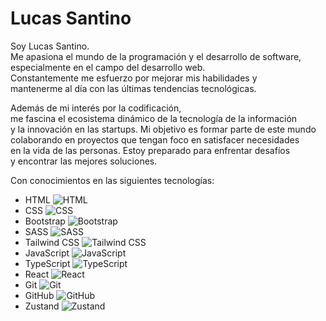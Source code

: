 # Lucas Santino

Soy Lucas Santino.  
Me apasiona el mundo de la programación y el desarrollo de software,  
especialmente en el campo del desarrollo web.  
Constantemente me esfuerzo por mejorar mis habilidades y  
mantenerme al día con las últimas tendencias tecnológicas.  

Además de mi interés por la codificación,  
me fascina el ecosistema dinámico de la tecnología de la información  
y la innovación en las startups. Mi objetivo es formar parte de este mundo  
colaborando en proyectos que tengan foco en satisfacer necesidades  
en la vida de las personas. Estoy preparado para enfrentar desafíos  
y encontrar las mejores soluciones.  

Con conocimientos en las siguientes tecnologías:

- HTML ![HTML](https://img.shields.io/badge/HTML5-E34F26?style=for-the-badge&logo=html5&logoColor=white)
- CSS ![CSS](https://img.shields.io/badge/CSS3-1572B6?style=for-the-badge&logo=css3&logoColor=white)
- Bootstrap ![Bootstrap](https://img.shields.io/badge/Bootstrap-563D7C?style=for-the-badge&logo=bootstrap&logoColor=white)
- SASS ![SASS](https://img.shields.io/badge/SASS-CC6699?style=for-the-badge&logo=sass&logoColor=white)
- Tailwind CSS ![Tailwind CSS](https://img.shields.io/badge/Tailwind_CSS-38B2AC?style=for-the-badge&logo=tailwind-css&logoColor=white)
- JavaScript ![JavaScript](https://img.shields.io/badge/JavaScript-F7DF1E?style=for-the-badge&logo=javascript&logoColor=black)
- TypeScript ![TypeScript](https://img.shields.io/badge/TypeScript-007ACC?style=for-the-badge&logo=typescript&logoColor=white)
- React ![React](https://img.shields.io/badge/React-61DAFB?style=for-the-badge&logo=react&logoColor=black)
- Git ![Git](https://img.shields.io/badge/Git-F05032?style=for-the-badge&logo=git&logoColor=white)
- GitHub ![GitHub](https://img.shields.io/badge/GitHub-181717?style=for-the-badge&logo=github&logoColor=white)
- Zustand ![Zustand](https://img.shields.io/badge/Zustand-FFD43B?style=for-the-badge&logo=zustand&logoColor=333333)
